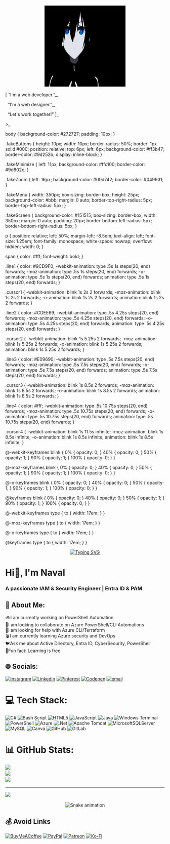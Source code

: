 <div id="top"></div>

<p align="center">
  <img src="https://github.com/bitbang01/bitbang01/blob/main/resources/anime-top.webp" width="256px" height="256px"/>
</p>
<!-- Start -->
<div class=fakeMenu>
  <div class="fakeButtons fakeClose"></div>
  <div class="fakeButtons fakeMinimize"></div>
  <div class="fakeButtons fakeZoom"></div>
</div>
<div class="fakeScreen">
  <p class="line1">&#91;&nbsp;&ldquo;I'm a web developer.&rdquo;,<span class="cursor1">_</span></p>
  <p class="line2">&nbsp;&nbsp;&ldquo;I'm a web designer.&rdquo;,<span class="cursor2">_</span></p>
  <p class="line3">&nbsp;&nbsp;&ldquo;Let's work together!&rdquo;&nbsp;&#93;<span class="cursor3">_</span></p>
  <p class="line4">><span class="cursor4">_</span></p>
</div>

body {
  background-color: #272727;
  padding: 10px;
}

.fakeButtons {
  height: 10px;
  width: 10px;
  border-radius: 50%;
  border: 1px solid #000;
  position: relative;
  top: 6px;
  left: 6px;
  background-color: #ff3b47;
  border-color: #9d252b;
  display: inline-block;
}

.fakeMinimize {
  left: 11px;
  background-color: #ffc100;
  border-color: #9d802c;
}

.fakeZoom {
  left: 16px;
  background-color: #00d742;
  border-color: #049931;
}

.fakeMenu {
  width: 350px;
  box-sizing: border-box;
  height: 25px;
  background-color: #bbb;
  margin: 0 auto;
  border-top-right-radius: 5px;
  border-top-left-radius: 5px;
}

.fakeScreen {
  background-color: #151515;
  box-sizing: border-box;
  width: 350px;
  margin: 0 auto;
  padding: 20px;
  border-bottom-left-radius: 5px;
  border-bottom-right-radius: 5px;
}

p {
  position: relative;
  left: 50%;
  margin-left: -8.5em;
  text-align: left;
  font-size: 1.25em;
  font-family: monospace;
  white-space: nowrap;
  overflow: hidden;
  width: 0;
}

span {
  color: #fff;
  font-weight: bold;
}

.line1 {
  color: #9CD9F0;
  -webkit-animation: type .5s 1s steps(20, end) forwards;
  -moz-animation: type .5s 1s steps(20, end) forwards;
  -o-animation: type .5s 1s steps(20, end) forwards;
  animation: type .5s 1s steps(20, end) forwards;
}

.cursor1 {
  -webkit-animation: blink 1s 2s 2 forwards;
  -moz-animation: blink 1s 2s 2 forwards;
  -o-animation: blink 1s 2s 2 forwards;
  animation: blink 1s 2s 2 forwards;
}

.line2 {
  color: #CDEE69;
  -webkit-animation: type .5s 4.25s steps(20, end) forwards;
  -moz-animation: type .5s 4.25s steps(20, end) forwards;
  -o-animation: type .5s 4.25s steps(20, end) forwards;
  animation: type .5s 4.25s steps(20, end) forwards;
}

.cursor2 {
  -webkit-animation: blink 1s 5.25s 2 forwards;
  -moz-animation: blink 1s 5.25s 2 forwards;
  -o-animation: blink 1s 5.25s 2 forwards;
  animation: blink 1s 5.25s 2 forwards;
}

.line3 {
  color: #E09690;
  -webkit-animation: type .5s 7.5s steps(20, end) forwards;
  -moz-animation: type .5s 7.5s steps(20, end) forwards;
  -o-animation: type .5s 7.5s steps(20, end) forwards;
  animation: type .5s 7.5s steps(20, end) forwards;
}

.cursor3 {
  -webkit-animation: blink 1s 8.5s 2 forwards;
  -moz-animation: blink 1s 8.5s 2 forwards;
  -o-animation: blink 1s 8.5s 2 forwards;
  animation: blink 1s 8.5s 2 forwards;
}

.line4 {
  color: #fff;
  -webkit-animation: type .5s 10.75s steps(20, end) forwards;
  -moz-animation: type .5s 10.75s steps(20, end) forwards;
  -o-animation: type .5s 10.75s steps(20, end) forwards;
  animation: type .5s 10.75s steps(20, end) forwards;
}

.cursor4 {
  -webkit-animation: blink 1s 11.5s infinite;
  -moz-animation: blink 1s 8.5s infinite;
  -o-animation: blink 1s 8.5s infinite;
  animation: blink 1s 8.5s infinite;
}

@-webkit-keyframes blink {
  0% {
    opacity: 0;
  }
  40% {
    opacity: 0;
  }
  50% {
    opacity: 1;
  }
  90% {
    opacity: 1;
  }
  100% {
    opacity: 0;
  }
}

@-moz-keyframes blink {
  0% {
    opacity: 0;
  }
  40% {
    opacity: 0;
  }
  50% {
    opacity: 1;
  }
  90% {
    opacity: 1;
  }
  100% {
    opacity: 0;
  }
}

@-o-keyframes blink {
  0% {
    opacity: 0;
  }
  40% {
    opacity: 0;
  }
  50% {
    opacity: 1;
  }
  90% {
    opacity: 1;
  }
  100% {
    opacity: 0;
  }
}

@keyframes blink {
  0% {
    opacity: 0;
  }
  40% {
    opacity: 0;
  }
  50% {
    opacity: 1;
  }
  90% {
    opacity: 1;
  }
  100% {
    opacity: 0;
  }
}

@-webkit-keyframes type {
  to {
    width: 17em;
  }
}

@-moz-keyframes type {
  to {
    width: 17em;
  }
}

@-o-keyframes type {
  to {
    width: 17em;
  }
}

@keyframes type {
  to {
    width: 17em;
  }
}
<!-- End -->

<p align="center">
  <a href="https://git.io/typing-svg">
    <img src="https://readme-typing-svg.herokuapp.com?font=Fira+Code&weight=800&size=18&duration=2500&pause=1000&color=2F4F4F&center=true&vCenter=true&width=800&height=200&lines=%F0%9F%91%8B+Hello%2C+World!+I%E2%80%99m+Naval+.;CyberSecurity+Expert%3A+Pentest%2C+Red+Team%2C+SOC%2C+Governance.;%F0%9F%9B%A1%EF%B8%8F+System+%26+Network+Security+%7C+Offensive+Security+%7C+Dev+%26+MalDev.;%F0%9F%8C%8D+Open-source+Contributor+%7C+%2B500%E2%AD%90+on+GitHub." alt="Typing SVG" />
  </a>
</p>

# Hi👋, I'm Naval
### A passionate IAM & Security Engineer | Entra ID & PAM 
<!--
**bitbang01/bitbang01** is a ✨ _special_ ✨ repository because its `README.md` (this file) appears on your GitHub profile.

Here are some ideas to get you started:

- 🔭 I’m currently working on ...
- 🌱 I’m currently learning ...
- 👯 I’m looking to collaborate on ...
- 🤔 I’m looking for help with ...
- 💬 Ask me about ...
- 📫 How to reach me: ...
- 😄 Pronouns: ...
- ⚡ Fun fact: ...
-->

## 💫 About Me:
🚲I am currently working on PowerShell Automation<br>🫡I am looking to collaborate on Azure PowerShell/CLI Automations<br>🤗I am looking for help with Azure CLI/Terraform<br>🪴I am currently learning Azure security and DevOps<br>🐦Ask me about Active Directory, Entra ID, CyberSecurity, PowerShell<br>🍬Fun fact: Learning is free


## 🌐 Socials:
[![Instagram](https://img.shields.io/badge/Instagram-%23E4405F.svg?logo=Instagram&logoColor=white)](https://instagram.com/ps1arr0w) [![LinkedIn](https://img.shields.io/badge/LinkedIn-%230077B5.svg?logo=linkedin&logoColor=white)](https://linkedin.com/in/ps1arr0w) [![Pinterest](https://img.shields.io/badge/Pinterest-%23E60023.svg?logo=Pinterest&logoColor=white)](https://pinterest.com/ps1arr0w) [![Codepen](https://img.shields.io/badge/Codepen-000000?logo=codepen&logoColor=white)](https://codepen.io/ps1arr0w) [![email](https://img.shields.io/badge/Email-D14836?logo=gmail&logoColor=white)](mailto:k.rajputnaval@gmail.com) 

# 💻 Tech Stack:
![C#](https://img.shields.io/badge/c%23-%23239120.svg?style=for-the-badge&logo=csharp&logoColor=white) ![Bash Script](https://img.shields.io/badge/bash_script-%23121011.svg?style=for-the-badge&logo=gnu-bash&logoColor=white) ![HTML5](https://img.shields.io/badge/html5-%23E34F26.svg?style=for-the-badge&logo=html5&logoColor=white) ![JavaScript](https://img.shields.io/badge/javascript-%23323330.svg?style=for-the-badge&logo=javascript&logoColor=%23F7DF1E) ![Java](https://img.shields.io/badge/java-%23ED8B00.svg?style=for-the-badge&logo=openjdk&logoColor=white) ![Windows Terminal](https://img.shields.io/badge/Windows%20Terminal-%234D4D4D.svg?style=for-the-badge&logo=windows-terminal&logoColor=white) ![PowerShell](https://img.shields.io/badge/PowerShell-%235391FE.svg?style=for-the-badge&logo=powershell&logoColor=white) ![Azure](https://img.shields.io/badge/azure-%230072C6.svg?style=for-the-badge&logo=microsoftazure&logoColor=white) ![.Net](https://img.shields.io/badge/.NET-5C2D91?style=for-the-badge&logo=.net&logoColor=white) ![Apache Tomcat](https://img.shields.io/badge/apache%20tomcat-%23F8DC75.svg?style=for-the-badge&logo=apache-tomcat&logoColor=black) ![MicrosoftSQLServer](https://img.shields.io/badge/Microsoft%20SQL%20Server-CC2927?style=for-the-badge&logo=microsoft%20sql%20server&logoColor=white) ![MySQL](https://img.shields.io/badge/mysql-4479A1.svg?style=for-the-badge&logo=mysql&logoColor=white) ![Canva](https://img.shields.io/badge/Canva-%2300C4CC.svg?style=for-the-badge&logo=Canva&logoColor=white) ![GitHub](https://img.shields.io/badge/github-%23121011.svg?style=for-the-badge&logo=github&logoColor=white) ![GitLab](https://img.shields.io/badge/gitlab-%23181717.svg?style=for-the-badge&logo=gitlab&logoColor=white)
# 📊 GitHub Stats:
![](https://github-readme-stats.vercel.app/api?username=bitbang01&theme=dark&hide_border=false&include_all_commits=false&count_private=false)<br/>
![](https://nirzak-streak-stats.vercel.app/?user=bitbang01&theme=dark&hide_border=false)<br/>
![](https://github-readme-stats.vercel.app/api/top-langs/?username=bitbang01&theme=dark&hide_border=false&include_all_commits=false&count_private=false&layout=compact)

---
[![](https://visitcount.itsvg.in/api?id=bitbang01&icon=0&color=0)](https://visitcount.itsvg.in)
<!-- Snake Game Repo View -->

<div align="center">
  <img src="https://profile-readme-generator.com/assets/snake.svg" alt="Snake animation" />
</div>

  ## 💰 Avoid Links
  [![BuyMeACoffee](https://img.shields.io/badge/Buy%20Me%20a%20Coffee-ffdd00?style=for-the-badge&logo=buy-me-a-coffee&logoColor=black)](https://buymeacoffee.com/ps1arr0w) [![PayPal](https://img.shields.io/badge/PayPal-00457C?style=for-the-badge&logo=paypal&logoColor=white)](https://paypal.me/ps1arr0w) [![Patreon](https://img.shields.io/badge/Patreon-F96854?style=for-the-badge&logo=patreon&logoColor=white)](https://patreon.com/ps1arr0w) [![Ko-Fi](https://img.shields.io/badge/Ko--fi-F16061?style=for-the-badge&logo=ko-fi&logoColor=white)](https://ko-fi.com/ps1arr0w) 

